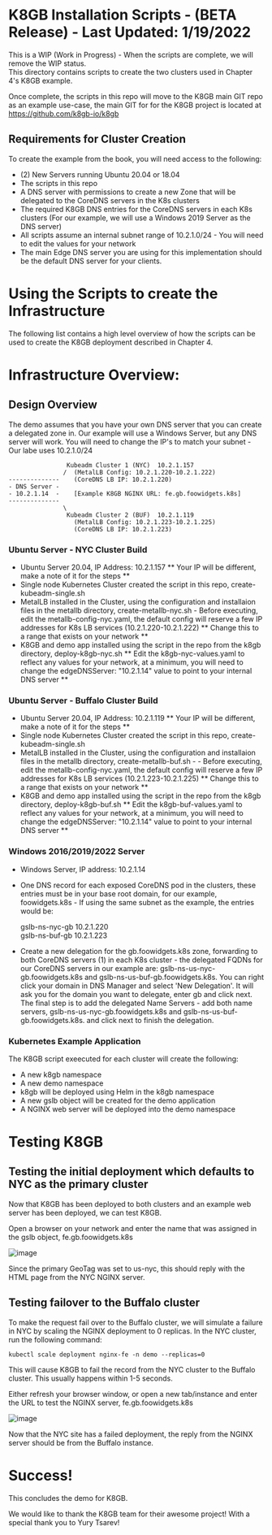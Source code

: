 # K8GB Installation Scripts - (BETA Release) - Last Updated: 1/19/2022  
This is a WIP (Work in Progress) - When the scripts are complete, we will remove the WIP status.  
This directory contains scripts to create the two clusters used in Chapter 4's K8GB example.    
  
Once complete, the scripts in this repo will move to the K8GB main GIT repo as an example use-case, the main GIT for for the K8GB project is located at https://github.com/k8gb-io/k8gb  
  
## Requirements for Cluster Creation  
  
To create the example from the book, you will need access to the following:  
  
- (2) New Servers running Ubuntu 20.04 or 18.04  
- The scripts in this repo  
- A DNS server with permissions to create a new Zone that will be delegated to the CoreDNS servers in the K8s clusters  
- The required K8GB DNS entries for the CoreDNS servers in each K8s clusters (For our example, we will use a Windows 2019 Server as the DNS server)  
- All scripts assume an internal subnet range of 10.2.1.0/24    -    You will need to edit the values for your network 
- The main Edge DNS server you are using for this implementation should be the default DNS server for your clients.   
      
# Using the Scripts to create the Infrastructure    
The following list contains a high level overview of how the scripts can be used to create the K8GB deployment described in Chapter 4.  
  
# Infrastructure Overview:  
## Design Overview
The demo assumes that you have your own DNS server that you can create a delegated zone in.  Our example will use a Windows Server, but any DNS server will work.  You will need to change the IP's to match your subnet - Our labe uses 10.2.1.0/24  
  
                    Kubeadm Cluster 1 (NYC)  10.2.1.157  
                   /  (MetalLB Config: 10.2.1.220-10.2.1.222)  
    --------------    (CoreDNS LB IP: 10.2.1.220)  
    - DNS Server -    
    - 10.2.1.14  -    [Example K8GB NGINX URL: fe.gb.foowidgets.k8s]  
    --------------  
                   \  
                    Kubeadm Cluster 2 (BUF)  10.2.1.119  
                      (MetalLB Config: 10.2.1.223-10.2.1.225) 
                      (CoreDNS LB IP: 10.2.1.223)  
    
### Ubuntu Server - NYC Cluster Build  
- Ubuntu Server 20.04, IP Address: 10.2.1.157  ** Your IP will be different, make a note of it for the steps **
- Single node Kubernetes Cluster created the script in this repo, create-kubeadm-single.sh
- MetalLB installed in the Cluster, using the configuration and installaion files in the metallb directory, create-metallb-nyc.sh - Before executing, edit the metallb-config-nyc.yaml, the default config will reserve a few IP addresses for K8s LB services (10.2.1.220-10.2.1.222)  ** Change this to a range that exists on your network **
- K8GB and demo app installed using the script in the repo from the k8gb directory, deploy-k8gb-nyc.sh  ** Edit the k8gb-nyc-values.yaml to reflect any values for your network, at a minimum, you will need to change the edgeDNSServer: "10.2.1.14" value to point to your internal DNS server **

### Ubuntu Server - Buffalo Cluster Build  
- Ubuntu Server 20.04, IP Address: 10.2.1.119  ** Your IP will be different, make a note of it for the steps **
- Single node Kubernetes Cluster created the script in this repo, create-kubeadm-single.sh  
- MetalLB installed in the Cluster, using the configuration and installaion files in the metallb directory, create-metallb-buf.sh - - Before executing, edit the metallb-config-nyc.yaml, the default config will reserve a few IP addresses for K8s LB services (10.2.1.223-10.2.1.225)  ** Change this to a range that exists on your network **
- K8GB and demo app installed using the script in the repo from the k8gb directory, deploy-k8gb-buf.sh  ** Edit the k8gb-buf-values.yaml to reflect any values for your network, at a minimum, you will need to change the edgeDNSServer: "10.2.1.14" value to point to your internal DNS server **
  
### Windows 2016/2019/2022 Server  
- Windows Server, IP address: 10.2.1.14  
- One DNS record for each exposed CoreDNS pod in the clusters, these entries must be in your base root domain, for our example, foowidgets.k8s - If using the same subnet as the example, the entries would be:  
  
  gslb-ns-nyc-gb     10.2.1.220  
  gslb-ns-buf-gb     10.2.1.223  

- Create a new delegation for the gb.foowidgets.k8s zone, forwarding to both CoreDNS servers (1) in each K8s cluster - the delegated FQDNs for our CoreDNS servers in our example are: gslb-ns-us-nyc-gb.foowidgets.k8s and gslb-ns-us-buf-gb.foowidgets.k8s.  You can right click your domain in DNS Manager and select 'New Delegation'.  It will ask you for the domain you want to delegate, enter gb and click next.  The final step is to add the delegated Name Servers - add both name servers, gslb-ns-us-nyc-gb.foowidgets.k8s and gslb-ns-us-buf-gb.foowidgets.k8s. and click next to finish the delegation.  
    
### Kubernetes Example Application  
  
The K8GB script exeecuted for each cluster will create the following:  
  
- A new k8gb namespace 
- A new demo namespace  
- k8gb will be deployed using Helm in the k8gb namespace 
- A new gslb object will be created for the demo application  
- A NGINX web server will be deployed into the demo namespace  
  
  
# Testing K8GB  
## Testing the initial deployment which defaults to NYC as the primary cluster  
Now that K8GB has been deployed to both clusters and an example web server has been deployed, we can test K8GB.  
  
Open a browser on your network and enter the name that was assigned in the gslb object, fe.gb.foowidgets.k8s  
  
![image](https://user-images.githubusercontent.com/60396639/150191283-18354262-9572-4d44-8dc6-25cfe11c3e77.png)
  
Since the primary GeoTag was set to us-nyc, this should reply with the HTML page from the NYC NGINX server.  
  
## Testing failover to the Buffalo cluster  
To make the request fail over to the Buffalo cluster, we will simulate a failure in NYC by scaling the NGINX deployment to 0 replicas.  In the NYC cluster, run the following command:  
  
```
kubectl scale deployment nginx-fe -n demo --replicas=0  
```  
   
This will cause K8GB to fail the record from the NYC cluster to the Buffalo cluster.  This usually happens within 1-5 seconds.  
  
Either refresh your browser window, or open a new tab/instance and enter the URL to test the NGINX server, fe.gb.foowidgets.k8s 
  
![image](https://user-images.githubusercontent.com/60396639/150191509-88daa179-b667-42d7-8b0a-d9225c300c8e.png)
  
Now that the NYC site has a failed deployment, the reply from the NGINX server should be from the Buffalo instance.  
  
# Success!
This concludes the demo for K8GB.  
  
  
We would like to thank the K8GB team for their awesome project!  With a special thank you to Yury Tsarev!
